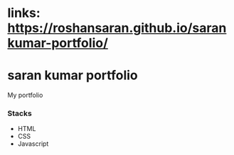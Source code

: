 # links: https://roshansaran.github.io/sarankumar-portfolio/

# saran kumar portfolio 
My portfolio

### Stacks 
- HTML
- CSS
- Javascript 

